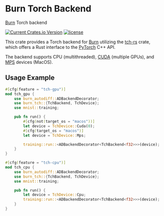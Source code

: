 # Burn Torch Backend

[Burn](https://github.com/burn-rs/burn) Torch backend

[![Current Crates.io Version](https://img.shields.io/crates/v/burn-tch.svg)](https://crates.io/crates/burn-tch)
[![license](https://shields.io/badge/license-MIT%2FApache--2.0-blue)](https://github.com/burn-rs/burn-tch/blob/master/README.md)

This crate provides a Torch backend for [Burn](https://github.com/burn-rs/burn) utilizing the
[tch-rs](https://github.com/LaurentMazare/tch-rs) crate, which offers a Rust interface to the
[PyTorch](https://pytorch.org/) C++ API.

The backend supports CPU (multithreaded), [CUDA](https://pytorch.org/docs/stable/notes/cuda.html)
(multiple GPUs), and [MPS](https://pytorch.org/docs/stable/notes/mps.html) devices (MacOS).

## Usage Example

```rust
#[cfg(feature = "tch-gpu")]
mod tch_gpu {
    use burn_autodiff::ADBackendDecorator;
    use burn_tch::{TchBackend, TchDevice};
    use mnist::training;

    pub fn run() {
        #[cfg(not(target_os = "macos"))]
        let device = TchDevice::Cuda(0);
        #[cfg(target_os = "macos")]
        let device = TchDevice::Mps;

        training::run::<ADBackendDecorator<TchBackend<f32>>>(device);
    }
}

#[cfg(feature = "tch-cpu")]
mod tch_cpu {
    use burn_autodiff::ADBackendDecorator;
    use burn_tch::{TchBackend, TchDevice};
    use mnist::training;

    pub fn run() {
        let device = TchDevice::Cpu;
        training::run::<ADBackendDecorator<TchBackend<f32>>>(device);
    }
}
```
